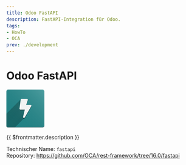 ```yaml
---
title: Odoo FastAPI
description: FastAPI-Integration für Odoo.
tags:
- HowTo
- OCA
prev: ./development
---
```

# Odoo FastAPI
![](attachments/icon_oca_fastapi.png)

{{ $frontmatter.description }}

Technischer Name: `fastapi`\
Repository: <https://github.com/OCA/rest-framework/tree/16.0/fastapi>
